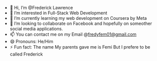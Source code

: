 - 👋 Hi, I’m @Frederick Lawrence
- 👀 I’m interested in Full-Stack Web Development
- 🌱 I’m currently learning my web development on Coursera by Meta
- 💞️ I’m looking to collaborate on Facebook and hopefully on someother social media applications.
- 📫 You can contact me on my Email @fredyfem01@gmail.com
- 😄 Pronouns: He/Him
- ⚡ Fun fact: The name My parents gave me is Femi But I prefere to be called Frederick

<!---
Frederick-Thornhill/Frederick-Thornhill is a ✨ special ✨ repository because its `README.md` (this file) appears on your GitHub profile.
You can click the Preview link to take a look at your changes.
--->
